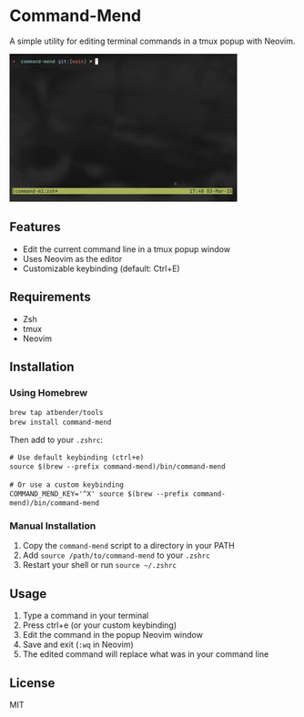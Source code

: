 # Command-Mend

A simple utility for editing terminal commands in a tmux popup with Neovim.

![commandMend](commandMend.gif)

## Features

- Edit the current command line in a tmux popup window
- Uses Neovim as the editor
- Customizable keybinding (default: Ctrl+E)

## Requirements

- Zsh
- tmux
- Neovim

## Installation

### Using Homebrew

```bash
brew tap atbender/tools
brew install command-mend
```

Then add to your `.zshrc`:

```
# Use default keybinding (ctrl+e)
source $(brew --prefix command-mend)/bin/command-mend

# Or use a custom keybinding
COMMAND_MEND_KEY='^X' source $(brew --prefix command-mend)/bin/command-mend
```

### Manual Installation

1. Copy the `command-mend` script to a directory in your PATH
2. Add `source /path/to/command-mend` to your `.zshrc`
3. Restart your shell or run `source ~/.zshrc`

## Usage

1. Type a command in your terminal
2. Press ctrl+e (or your custom keybinding)
3. Edit the command in the popup Neovim window
4. Save and exit (`:wq` in Neovim)
5. The edited command will replace what was in your command line

## License

MIT
